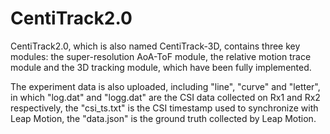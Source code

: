 # CentiTrack2.0
CentiTrack2.0, which is also named CentiTrack-3D, contains three key modules: the super-resolution AoA-ToF module, the relative motion trace module and the 3D tracking module, which have been fully implemented.

The experiment data is also uploaded, including "line", "curve" and "letter", in which "log.dat" and "logg.dat" are the CSI data collected on Rx1 and Rx2 respectively, the "csi_ts.txt" is the CSI timestamp used to synchronize with Leap Motion, the "data.json" is the ground truth collected by Leap Motion.
